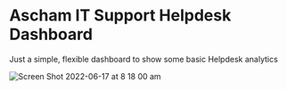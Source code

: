 # Ascham IT Support Helpdesk Dashboard

Just a simple, flexible dashboard to show some basic Helpdesk analytics

![Screen Shot 2022-06-17 at 8 18 00 am](https://user-images.githubusercontent.com/76043625/174225716-6c79e59f-c99e-41f2-8a34-e9138586a0b5.png)
